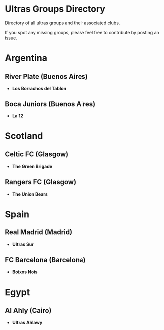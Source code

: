 # Ultras Groups Directory

Directory of all ultras groups and their associated clubs. 

If you spot any missing groups, please feel free to contribute by posting an [issue](https://github.com/cjerzak/ultras-groups-directory/issues). 

# Argentina 

## River Plate (Buenos Aires)
- **Los Borrachos del Tablon**
## Boca Juniors (Buenos Aires)
- **La 12**

# Scotland

## Celtic FC (Glasgow)
- **The Green Brigade**
## Rangers FC (Glasgow)
- **The Union Bears**

# Spain

## Real Madrid (Madrid)
- **Ultras Sur**
## FC Barcelona (Barcelona)
- **Boixos Nois**

# Egypt 

## Al Ahly (Cairo)
- **Ultras Ahlawy**

# 
